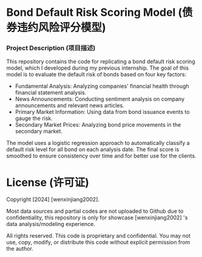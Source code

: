 # Bond Default Risk Scoring Model (债券违约风险评分模型)

### Project Description (项目描述)

This repository contains the code for replicating a bond default risk scoring model, which I developed during my previous internship. The goal of this model is to evaluate the default risk of bonds based on four key factors:

- Fundamental Analysis: Analyzing companies' financial health through financial statement analysis. 
- News Announcements: Conducting sentiment analysis on company announcements and relevant news articles.
- Primary Market Information: Using data from bond issuance events to gauge the risk.
- Secondary Market Prices: Analyzing bond price movements in the secondary market.

The model uses a logistic regression approach to automatically classify a default risk level for all bond on each analysis date. The final score is smoothed to ensure consistency over time and for better use for the clients.

# License (许可证)

Copyright [2024] [wenxinjiang2002].

Most data sources and partial codes are not uploaded to Github due to confidentiality, this repository is only for showcase [wenxinjiang2002] 's data analysis/modeling experience.

All rights reserved. This code is proprietary and confidential. You may not use, copy, modify, or distribute this code without explicit permission from the author.
